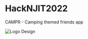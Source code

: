 # HackNJIT2022
CAMPR - Camping themed friends app

![Logo Design](https://github.com/jerryz18/HackNJIT2022/blob/main/Campr.png)
